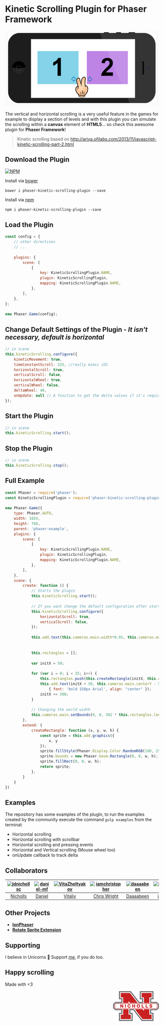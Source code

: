 # Kinetic Scrolling Plugin for Phaser Framework

![Kinetic Scrolling Plugin](https://raw.githubusercontent.com/jdnichollsc/Phaser-Kinetic-Scrolling-Plugin/gh-pages/img/plugin.png)

The vertical and horizontal scrolling is a very useful feature in the games for example to display a section of levels and with this plugin you can simulate the scrolling within a **canvas** element of **HTML5**... so check this awesome plugin for **Phaser Framework**!

> Kinetic scrolling based on http://ariya.ofilabs.com/2013/11/javascript-kinetic-scrolling-part-2.html

## Download the Plugin

[![NPM](https://nodei.co/npm/phaser-kinetic-scrolling-plugin.png?downloads=true&downloadRank=true&stars=true)](https://nodei.co/npm/phaser-kinetic-scrolling-plugin/)

Install via [bower](http://bower.io)

`bower i phaser-kinetic-scrolling-plugin --save`

Install via [npm](https://www.npmjs.com)

`npm i phaser-kinetic-scrolling-plugin --save`

## Load the Plugin

```javascript
const config = {
    // other directives
    // ...

    plugins: {
        scene: [
            {
                key: KineticScrollingPlugin.NAME,
                plugin: KineticScrollingPlugin,
                mapping: KineticScrollingPlugin.NAME,
            },
        ],
    },
};

new Phaser.Game(config);
```

## Change Default Settings of the Plugin - *_It isn't necessary, default is horizontal_*

```javascript
// in scene
this.kineticScrolling.configure({
    kineticMovement: true,
    timeConstantScroll: 325, //really mimic iOS
    horizontalScroll: true,
    verticalScroll: false,
    horizontalWheel: true,
    verticalWheel: false,
    deltaWheel: 40,
    onUpdate: null // A function to get the delta values if it's required (deltaX, deltaY)
});
```

## Start the Plugin

```javascript
// in scene
this.kineticScrolling.start();
```

## Stop the Plugin

```javascript
// in scene
this.kineticScrolling.stop();
```

## Full Example

```javascript
const Phaser = require('phaser');
const KineticScrollingPlugin = require('phaser-kinetic-scrolling-plugin');

new Phaser.Game({
    type: Phaser.AUTO,
    width: 1024,
    height: 768,
    parent: 'phaser-example',
    plugins: {
        scene: [
            {
                key: KineticScrollingPlugin.NAME,
                plugin: KineticScrollingPlugin,
                mapping: KineticScrollingPlugin.NAME,
            },
        ],
    },
    scene: {
        create: function () {
            // Starts the plugin
            this.kineticScrolling.start();

            // If you want change the default configuration after start the plugin
            this.kineticScrolling.configure({
                horizontalScroll: true,
                verticalScroll: false,
            });

            this.add.text(this.cameras.main.width*0.01, this.cameras.main.height*0.01, "Horizontal scroll", { font: "16px Arial", fill: "#ffffff" });


            this.rectangles = [];

            var initX = 50;

            for (var i = 0; i < 25; i++) {
                this.rectangles.push(this.createRectangle(initX, this.cameras.main.centerY - 100, 250, 200));
                this.add.text(initX + 50, this.cameras.main.centerY - 50, i + 1,
                    { font: 'bold 150px Arial', align: "center" });
                initX += 300;
            }

            // Changing the world width
            this.cameras.main.setBounds(0, 0, 302 * this.rectangles.length, this.cameras.main.height);
        },
        extend: {
            createRectangle: function (x, y, w, h) {
                const sprite = this.add.graphics({
                    x, y
                });
                sprite.fillStyle(Phaser.Display.Color.RandomRGB(100, 255).color, 1);
                sprite.bounds = new Phaser.Geom.Rectangle(0, 0, w, h);
                sprite.fillRect(0, 0, w, h);
                return sprite;
            },
        }
    }
})
```

## Examples
The repository has some examples of the plugin, to run the examples created by the community execute the command `gulp examples` from the terminal:
- Horizontal scrolling
- Horizontal scrolling with scrollbar
- Horizontal scrolling and pressing events
- Horizontal and Vertical scrolling (Mouse wheel too)
- onUpdate callback to track delta

## Collaborators
[<img alt="jdnichollsc" src="https://avatars3.githubusercontent.com/u/2154886?v=3&s=117" width="117">](https://github.com/jdnichollsc) | [<img alt="daniel-mf" src="https://avatars1.githubusercontent.com/u/4193707?s=117&v=4" width="117">](https://github.com/daniel-mf) | [<img alt="VitaZheltyakov" src="https://avatars3.githubusercontent.com/u/5693437?v=3&s=117" width="117">](https://github.com/VitaZheltyakov) | [<img alt="iamchristopher" src="https://avatars2.githubusercontent.com/u/5909516?v=3&s=117" width="117">](https://github.com/iamchristopher) | [<img alt="daaaabeen" src="https://avatars0.githubusercontent.com/u/3760804?s=117&v=3" width="117">](https://github.com/daaaabeen) | [<img alt="insideone" src="https://avatars1.githubusercontent.com/u/16841572?s=460&v=4" width="117">](https://github.com/insideone) |
:---: |:---: |:---: |:---: |:---: |:---: |
[Nicholls](mailto:jdnichollsc@hotmail.com) | [Daniel](mailto:echo.dmf@gmail.com) | [Vitaliy](mailto:vita-zhelt@yandex.ru) | [Chris Wright](https://twitter.com/jorbascrumps) | [Daaaabeen](mailto:dianbin.lee@gmail.com) | [inside](mailto:xim.nenko@gmail.com) |

## Other Projects
- **[IonPhaser](http://market.ionic.io/plugins/ionphaser)**
- **[Rotate Sprite Extension](https://github.com/jdnichollsc/Phaser-Rotate-Sprite-Extension)**

## Supporting
I believe in Unicorns 🦄
Support [me](http://www.paypal.me/jdnichollsc/2), if you do too.

## Happy scrolling
Made with <3

<img width="150px" src="https://github.com/jdnichollsc/jdnichollsc.github.io/blob/master/assets/nicholls.png?raw=true" align="right">
